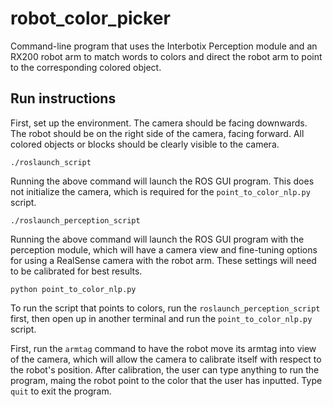 # robot_color_picker

Command-line program that uses the Interbotix Perception module and an RX200 robot arm to match words to colors and direct the robot arm to point to the corresponding colored object.

## Run instructions

First, set up the environment. The camera should be facing downwards. The robot should be on the right side of the camera, facing forward. All colored objects or blocks should be clearly visible to the camera.

```
./roslaunch_script
```
Running the above command will launch the ROS GUI program. This does not initialize the camera, which is required for the `point_to_color_nlp.py` script.

```
./roslaunch_perception_script
```
Running the above command will launch the ROS GUI program with the perception module, which will have a camera view and fine-tuning options for using a RealSense camera with the robot arm. These settings will need to be calibrated for best results.

```
python point_to_color_nlp.py
```
To run the script that points to colors, run the `roslaunch_perception_script` first, then open up in another terminal and run the `point_to_color_nlp.py` script.

First, run the `armtag` command to have the robot move its armtag into view of the camera, which will allow the camera to calibrate itself with respect to the robot's position. After calibration, the user can type anything to run the program, maing the robot point to the color that the user has inputted. Type `quit` to exit the program.

